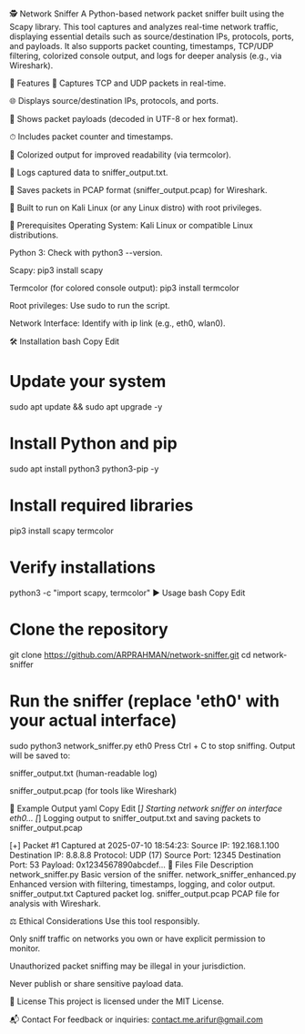 🕵️ Network Sniffer
A Python-based network packet sniffer built using the Scapy library. This tool captures and analyzes real-time network traffic, displaying essential details such as source/destination IPs, protocols, ports, and payloads. It also supports packet counting, timestamps, TCP/UDP filtering, colorized console output, and logs for deeper analysis (e.g., via Wireshark).

🚀 Features
📡 Captures TCP and UDP packets in real-time.

🌐 Displays source/destination IPs, protocols, and ports.

🧾 Shows packet payloads (decoded in UTF-8 or hex format).

⏱ Includes packet counter and timestamps.

🎨 Colorized output for improved readability (via termcolor).

📝 Logs captured data to sniffer_output.txt.

💾 Saves packets in PCAP format (sniffer_output.pcap) for Wireshark.

🐧 Built to run on Kali Linux (or any Linux distro) with root privileges.

🧰 Prerequisites
Operating System: Kali Linux or compatible Linux distributions.

Python 3: Check with python3 --version.

Scapy: pip3 install scapy

Termcolor (for colored console output): pip3 install termcolor

Root privileges: Use sudo to run the script.

Network Interface: Identify with ip link (e.g., eth0, wlan0).

🛠 Installation
bash
Copy
Edit
# Update your system
sudo apt update && sudo apt upgrade -y

# Install Python and pip
sudo apt install python3 python3-pip -y

# Install required libraries
pip3 install scapy termcolor

# Verify installations
python3 -c "import scapy, termcolor"
▶️ Usage
bash
Copy
Edit
# Clone the repository
git clone https://github.com/ARPRAHMAN/network-sniffer.git
cd network-sniffer

# Run the sniffer (replace 'eth0' with your actual interface)
sudo python3 network_sniffer.py eth0
Press Ctrl + C to stop sniffing. Output will be saved to:

sniffer_output.txt (human-readable log)

sniffer_output.pcap (for tools like Wireshark)

🧪 Example Output
yaml
Copy
Edit
[*] Starting network sniffer on interface eth0...
[*] Logging output to sniffer_output.txt and saving packets to sniffer_output.pcap

[+] Packet #1 Captured at 2025-07-10 18:54:23:
Source IP: 192.168.1.100
Destination IP: 8.8.8.8
Protocol: UDP (17)
Source Port: 12345
Destination Port: 53
Payload: 0x1234567890abcdef...
📁 Files
File	Description
network_sniffer.py	Basic version of the sniffer.
network_sniffer_enhanced.py	Enhanced version with filtering, timestamps, logging, and color output.
sniffer_output.txt	Captured packet log.
sniffer_output.pcap	PCAP file for analysis with Wireshark.

⚖️ Ethical Considerations
Use this tool responsibly.

Only sniff traffic on networks you own or have explicit permission to monitor.

Unauthorized packet sniffing may be illegal in your jurisdiction.

Never publish or share sensitive payload data.

📄 License
This project is licensed under the MIT License.



📬 Contact
For feedback or inquiries:
contact.me.arifur@gmail.com
